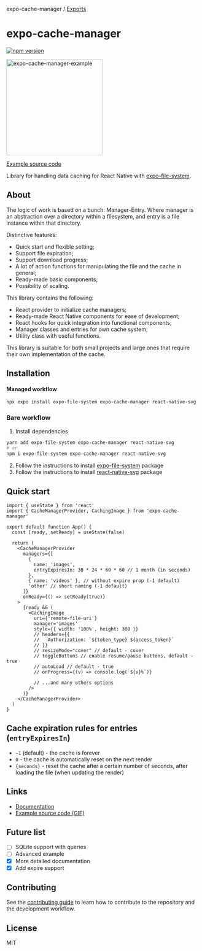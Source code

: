 expo-cache-manager / [Exports](modules.md)

# expo-cache-manager

<p>
  <a href="https://www.npmjs.com/package/expo-cache-manager"><img alt="npm version" src="https://img.shields.io/npm/v/expo-cache-manager"></a>
</p>

<img src="https://github.com/WhidRubeld/expo-cache-manager/blob/master/example/result.gif" width="250px" alt="expo-cache-manager-example" border="0">

[Example source code](https://github.com/WhidRubeld/expo-cache-manager/tree/master/example)

Library for handling data caching for React Native with [expo-file-system](https://docs.expo.dev/versions/latest/sdk/filesystem/).

## About
The logic of work is based on a bunch: Manager-Entry. Where manager is an abstraction over a directory within a filesystem, and entry is a file instance within that directory.

Distinctive features:
- Quick start and flexible setting;
- Support file expiration;
- Support download progress;
- A lot of action functions for manipulating the file and the cache in general;
- Ready-made basic components;
- Possibility of scaling.

This library contains the following:
- React provider to initialize cache managers;
- Ready-made React Native components for ease of development;
- React hooks for quick integration into functional components;
- Manager classes and entries for own cache system;
- Utility class with useful functions.

This library is suitable for both small projects and large ones that require their own implementation of the cache.

## Installation

#### Managed workflow

```sh
npx expo install expo-file-system expo-cache-manager react-native-svg
```

### Bare workflow

1. Install dependencies
```sh
yarn add expo-file-system expo-cache-manager react-native-svg
# or
npm i expo-file-system expo-cache-manager react-native-svg
```
2. Follow the instructions to install [expo-file-system](https://github.com/expo/expo/tree/sdk-47/packages/expo-file-system) package
3. Follow the instructions to install [react-native-svg](https://github.com/software-mansion/react-native-svg) package

## Quick start

```tsx
import { useState } from 'react'
import { CacheManagerProvider, CachingImage } from 'expo-cache-manager'

export default function App() {
  const [ready, setReady] = useState(false)

  return (
    <CacheManagerProvider
      managers={[
        {
          name: 'images',
          entryExpiresIn: 30 * 24 * 60 * 60 // 1 month (in seconds)
        },
        { name: 'videos' }, // without expire prop (-1 default)
        'other' // short naming (-1 default)
      ]}
      onReady={() => setReady(true)}
    >
      {ready && (
        <CachingImage
          uri={'remote-file-uri'}
          manager='images'
          style={{ width: '100%', height: 300 }}
          // headers={{
          //   Authorization: `${token_type} ${access_token}`
          // }}
          // resizeMode="cover" // default - cover
          // toggleButtons // enable resume/pause buttons, default - true
          // autoLoad // default - true
          // onProgress={(v) => console.log(`${v}%`)}

          // ...and many others options
        />
      )}
    </CacheManagerProvider>
  )
}
```

## Cache expiration rules for entries (`entryExpiresIn`)
* `-1` (default) - the cache is forever
* `0` - the cache is automatically reset on the next render
* `{seconds}` - reset the cache after a certain number of seconds, after loading the file (when updating the render)

## Links
*  [Documentation](https://github.com/WhidRubeld/expo-cache-manager/tree/master/docs/modules.md)
*  [Example source code (GIF)](https://github.com/WhidRubeld/expo-cache-manager/tree/master/example)

## Future list

- [ ] SQLite support with queries
- [ ] Advanced example
- [x] More detailed documentation
- [x] Add expire support
## Contributing

See the [contributing guide](CONTRIBUTING.md) to learn how to contribute to the repository and the development workflow.

## License

MIT
